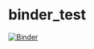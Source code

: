 # binder_test
[![Binder](https://mybinder.org/badge_logo.svg)](https://mybinder.org/v2/gh/git@github.com:thismartian/binder_test.git/HEAD)
